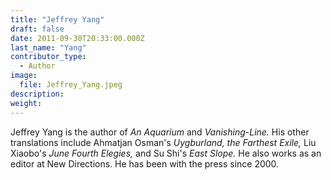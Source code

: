 ```yaml
---
title: "Jeffrey Yang"
draft: false
date: 2011-09-30T20:33:00.000Z
last_name: "Yang"
contributor_type:
  - Author
image:
  file: Jeffrey_Yang.jpeg
description:
weight:
---
```


Jeffrey Yang is the author of _An Aquarium_ and _Vanishing-Line._ His other translations include Ahmatjan Osman's _Uygburland, the Farthest Exile,_ Liu Xiaobo's _June Fourth Elegies,_ and Su Shi's _East Slope._ He also works as an editor at New Directions. He has been with the press since 2000.

